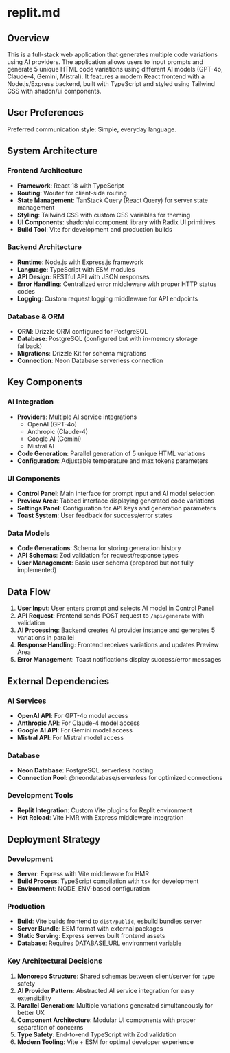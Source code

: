 # replit.md

## Overview

This is a full-stack web application that generates multiple code variations using AI providers. The application allows users to input prompts and generate 5 unique HTML code variations using different AI models (GPT-4o, Claude-4, Gemini, Mistral). It features a modern React frontend with a Node.js/Express backend, built with TypeScript and styled using Tailwind CSS with shadcn/ui components.

## User Preferences

Preferred communication style: Simple, everyday language.

## System Architecture

### Frontend Architecture
- **Framework**: React 18 with TypeScript
- **Routing**: Wouter for client-side routing
- **State Management**: TanStack Query (React Query) for server state management
- **Styling**: Tailwind CSS with custom CSS variables for theming
- **UI Components**: shadcn/ui component library with Radix UI primitives
- **Build Tool**: Vite for development and production builds

### Backend Architecture
- **Runtime**: Node.js with Express.js framework
- **Language**: TypeScript with ESM modules
- **API Design**: RESTful API with JSON responses
- **Error Handling**: Centralized error middleware with proper HTTP status codes
- **Logging**: Custom request logging middleware for API endpoints

### Database & ORM
- **ORM**: Drizzle ORM configured for PostgreSQL
- **Database**: PostgreSQL (configured but with in-memory storage fallback)
- **Migrations**: Drizzle Kit for schema migrations
- **Connection**: Neon Database serverless connection

## Key Components

### AI Integration
- **Providers**: Multiple AI service integrations
  - OpenAI (GPT-4o)
  - Anthropic (Claude-4)
  - Google AI (Gemini)
  - Mistral AI
- **Code Generation**: Parallel generation of 5 unique HTML variations
- **Configuration**: Adjustable temperature and max tokens parameters

### UI Components
- **Control Panel**: Main interface for prompt input and AI model selection
- **Preview Area**: Tabbed interface displaying generated code variations
- **Settings Panel**: Configuration for API keys and generation parameters
- **Toast System**: User feedback for success/error states

### Data Models
- **Code Generations**: Schema for storing generation history
- **API Schemas**: Zod validation for request/response types
- **User Management**: Basic user schema (prepared but not fully implemented)

## Data Flow

1. **User Input**: User enters prompt and selects AI model in Control Panel
2. **API Request**: Frontend sends POST request to `/api/generate` with validation
3. **AI Processing**: Backend creates AI provider instance and generates 5 variations in parallel
4. **Response Handling**: Frontend receives variations and updates Preview Area
5. **Error Management**: Toast notifications display success/error messages

## External Dependencies

### AI Services
- **OpenAI API**: For GPT-4o model access
- **Anthropic API**: For Claude-4 model access
- **Google AI API**: For Gemini model access
- **Mistral API**: For Mistral model access

### Database
- **Neon Database**: PostgreSQL serverless hosting
- **Connection Pool**: @neondatabase/serverless for optimized connections

### Development Tools
- **Replit Integration**: Custom Vite plugins for Replit environment
- **Hot Reload**: Vite HMR with Express middleware integration

## Deployment Strategy

### Development
- **Server**: Express with Vite middleware for HMR
- **Build Process**: TypeScript compilation with `tsx` for development
- **Environment**: NODE_ENV-based configuration

### Production
- **Build**: Vite builds frontend to `dist/public`, esbuild bundles server
- **Server Bundle**: ESM format with external packages
- **Static Serving**: Express serves built frontend assets
- **Database**: Requires DATABASE_URL environment variable

### Key Architectural Decisions

1. **Monorepo Structure**: Shared schemas between client/server for type safety
2. **AI Provider Pattern**: Abstracted AI service integration for easy extensibility
3. **Parallel Generation**: Multiple variations generated simultaneously for better UX
4. **Component Architecture**: Modular UI components with proper separation of concerns
5. **Type Safety**: End-to-end TypeScript with Zod validation
6. **Modern Tooling**: Vite + ESM for optimal developer experience